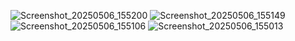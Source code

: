 ![Screenshot_20250506_155200](https://github.com/user-attachments/assets/1c5432ba-6b90-4b31-bb79-7b3df0855976)
![Screenshot_20250506_155149](https://github.com/user-attachments/assets/c1fed953-2983-4665-9190-e292f5fbbbf9)
![Screenshot_20250506_155106](https://github.com/user-attachments/assets/82fe23d2-eae7-4c5f-b5a5-e6beb4c5d886)
![Screenshot_20250506_155013](https://github.com/user-attachments/assets/d592face-6580-4716-859f-a18ec714a0a0)
